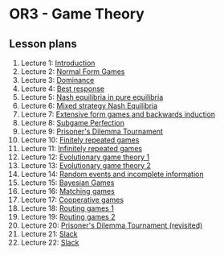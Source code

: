 # OR3 - Game Theory
## Lesson plans

1. Lecture 1: [ Introduction](./Lesson_Plans/Lesson_01.md)
2. Lecture 2: [ Normal Form Games](./Lesson_Plans/Lesson_02.md)
3. Lecture 3: [ Dominance](./Lesson_Plans/Lesson_03.md)
4. Lecture 4: [ Best response](./Lesson_Plans/Lesson_04.md)
5. Lecture 5: [ Nash equilibria in pure equilibria](./Lesson_Plans/Lesson_05.md)
6. Lecture 6: [ Mixed strategy Nash Equilibria](./Lesson_Plans/Lesson_06.md)
7. Lecture 7: [ Extensive form games and backwards induction](./Lesson_Plans/Lesson_07.md)
8. Lecture 8: [ Subgame Perfection](./Lesson_Plans/Lesson_08.md)
9. Lecture 9: [ Prisoner's Dilemma Tournament](./Lesson_Plans/Lesson_09.md)
10. Lecture 10: [ Finitely repeated games](./Lesson_Plans/Lesson_10.md)
11. Lecture 11: [ Infinitely repeated games](./Lesson_Plans/Lesson_11.md)
12. Lecture 12: [ Evolutionary game theory 1](./Lesson_Plans/Lesson_12.md)
13. Lecture 13: [ Evolutionary game theory 2](./Lesson_Plans/Lesson_13.md)
14. Lecture 14: [ Random events and incomplete information](./Lesson_Plans/Lesson_14.md)
15. Lecture 15: [ Bayesian Games](./Lesson_Plans/Lesson_15.md)
16. Lecture 16: [ Matching games](./Lesson_Plans/Lesson_16.md)
17. Lecture 17: [ Cooperative games](./Lesson_Plans/Lesson_17.md)
18. Lecture 18: [ Routing games 1](./Lesson_Plans/Lesson_18.md)
19. Lecture 19: [ Routing games 2](./Lesson_Plans/Lesson_19.md)
20. Lecture 20: [ Prisoner's Dilemma Tournament (revisited)](./Lesson_Plans/Lesson_20.md)
21. Lecture 21: [ Slack](./Lesson_Plans/Lesson_21.md)
22. Lecture 22: [ Slack](./Lesson_Plans/Lesson_22.md)